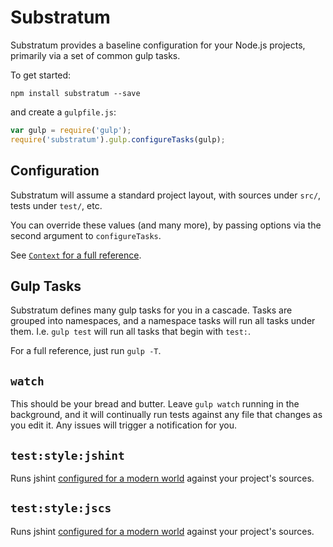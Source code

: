 # Substratum

Substratum provides a baseline configuration for your Node.js projects,
primarily via a set of common gulp tasks.

To get started:

```
npm install substratum --save
```

and create a `gulpfile.js`:

```js
var gulp = require('gulp');
require('substratum').gulp.configureTasks(gulp);
```

## Configuration

Substratum will assume a standard project layout, with sources under `src/`, 
tests under `test/`, etc.

You can override these values (and many more), by passing options via the 
second argument to `configureTasks`.

See [`Context` for a full reference](src/context.js).


## Gulp Tasks

Substratum defines many gulp tasks for you in a cascade. Tasks are grouped into
namespaces, and a namespace tasks will run all tasks under them. I.e.
`gulp test` will run all tasks that begin with `test:`.

For a full reference, just run `gulp -T`.

## `watch`

This should be your bread and butter. Leave `gulp watch` running in the 
background, and it will continually run tests against any file that changes as
you edit it. Any issues will trigger a notification for you.

## `test:style:jshint`

Runs jshint [configured for a modern world](data/.jshintrc) against your 
project's sources.

## `test:style:jscs`

Runs jshint [configured for a modern world](data/.jscsrc) against your 
project's sources.

